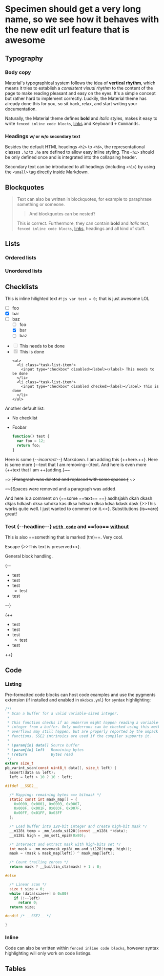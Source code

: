 # Specimen should get a very long name, so we see how it behaves with the new edit url feature that is awesome

## Typography

### Body copy

Material's typographical system follows the idea of __vertical rhythm__, which
means it tries to establish a _consistent visual rhythm_ to the content of the
page to make reading pleasant and easy on the eyes. It's a simple concept but
rather hard to implement correctly. Luckily, the Material theme has already
done this for you, so sit back, relax, and start writing your documentation.

Naturally, the Material theme defines __bold__ and _italic_ styles, makes it
easy to write `fenced inline code blocks`, [links](#) and <kbd>Keyboard</kbd>
<kbd>+</kbd> <kbd>Commands</kbd>.

### Headings <small>w/ or w/o secondary text</small>

Besides the default HTML headings `<h2>` to `<h6>`, the representational
classes `.h2` to `.h6` are defined to allow easy inline styling. The `<h1>`
should be only defined once and is integrated into the collapsing header.

Secondary text can be introduced to all headings (including `<h1>`) by using
the `<small>` tag directly inside Markdown.

## Blockquotes

> Text can also be written in blockquotes, for example to paraphrase
> something or someone.
>
> > And blockquotes can be nested?
>
> This is correct. Furthermore, they can contain __bold__ and _italic_ text,
> `fenced inline code blocks`, [links](#), headings and all kind of stuff.

## Lists

### Ordered lists

### Unordered lists

## Checklists

This is inline hilighted text `#!js var test = 0;` that is just awesome LOL

* [ ] foo
* [x] bar
* [ ] baz
    * [ ] foo
    * [x] bar
    * [ ] baz

<ul>
  <li class="task-list-item">
    <input type="checkbox" disabled><label></label> This needs to be done
  </li>
  <li class="task-list-item">
    <input type="checkbox" disabled checked><label></label> This is done

    <ul>
      <li class="task-list-item">
        <input type="checkbox" disabled><label></label> This needs to be done
      </li>
      <li class="task-list-item">
        <input type="checkbox" disabled checked><label></label> This is done
      </li>
    </ul>
  </li>
</ul>

Another default list:

* No checklist
* Foobar

    ``` js
    function() test {
      var foo = 12;
      return foo;
    }
    ```

Here is some {--*incorrect*--} Markdown.  I am adding this {++here.++}.  Here is some more {--text
that I am removing--}text.  And here is even more {++text that I
am ++}adding.{~~

~>  ~~}Paragraph was deleted and replaced with some spaces.{~~  ~>

~~}Spaces were removed and a paragraph was added.

And here is a comment on {==some
==text== ==} asdhsjakh dkah dkash dkjas hdkash dksa sahdka kas dksa hdksah dksa kdsa kdask dask {>>This works quite well. I just wanted to comment on it.<<}. Substitutions {~~is~>are~~} great!

### Test {--headline--} [`with code`](http://google.com) and ==foo== [without](http://google.com)

This is also ==something that is marked (tm)==. Very cool.

Escape \{>>This text is preserved<<}.

General block handling.

{--

* test
* test
* test
    * test
* test

--}

{++

* test
* test
* test
    * test
* test

++}

## Code

### Listing

Pre-formatted code blocks can host code examples and use the pygments extension
(if installed and enabled in `mkdocs.yml`) for syntax highlighting:

``` c hl_lines="14 15 20"
/*!
 * Scan a buffer for a valid variable-sized integer.
 *
 * This function checks if an underrun might happen reading a variable-sized
 * integer from a buffer. Only underruns can be checked using this method,
 * overflows may still happen, but are properly reported by the unpack
 * functions. SSE2 intrinsics are used if the compiler supports it.
 *
 * \param[in] data[] Source buffer
 * \param[in] left   Remaining bytes
 * \return           Bytes read
 */
extern size_t
pb_varint_scan(const uint8_t data[], size_t left) {
  assert(data && left);
  left = left > 10 ? 10 : left;

#ifdef __SSE2__

  /* Mapping: remaining bytes ==> bitmask */
  static const int mask_map[] = {
    0x0000, 0x0001, 0x0003, 0x0007,
    0x000F, 0x001F, 0x003F, 0x007F,
    0x00FF, 0x01FF, 0x03FF
  };

  /* Load buffer into 128-bit integer and create high-bit mask */
  __m128i temp = _mm_loadu_si128((const __m128i *)data);
  __m128i high = _mm_set1_epi8(0x80);

  /* Intersect and extract mask with high-bits set */
  int mask = _mm_movemask_epi8(_mm_and_si128(temp, high));
  mask = (mask & mask_map[left]) ^ mask_map[left];

  /* Count trailing zeroes */
  return mask ? __builtin_ctz(mask) + 1 : 0;

#else

  /* Linear scan */
  size_t size = 0;
  while (data[size++] & 0x80)
    if (!--left)
      return 0;
  return size;

#endif /* __SSE2__ */

}
```

### Inline

Code can also be written within `fenced inline code blocks`, however syntax
highlighting will only work on code listings.

## Tables